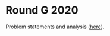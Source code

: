 # Round G 2020

Problem statements and analysis ([here](https://codingcompetitions.withgoogle.com/kickstart/round/00000000001a0069)).
